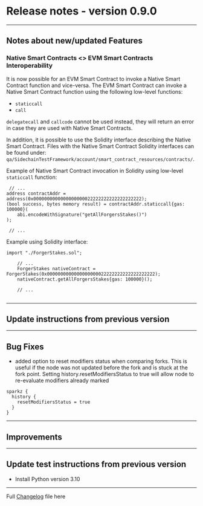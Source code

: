 # Release notes - version 0.9.0

---

## Notes about new/updated Features

### Native Smart Contracts <> EVM Smart Contracts Interoperability
It is now possible for an EVM Smart Contract to invoke a Native Smart Contract function and vice-versa. 
The EVM Smart Contract can invoke a Native Smart Contract function using the following low-level functions:
- `staticcall`
- `call`

`delegatecall` and `callcode` cannot be used instead, they will return an error in case they are used with Native
Smart Contracts.

In addition, it is possible to use the Solidity interface describing the Native Smart Contract.
Files with the Native Smart Contract Solidity interfaces can be found under:
`qa/SidechainTestFramework/account/smart_contract_resources/contracts/`.

Example of Native Smart Contract invocation in Solidity using low-level `staticcall` function:

```
 // ...
address contractAddr = address(0x0000000000000000000022222222222222222222);
(bool success, bytes memory result) = contractAddr.staticcall{gas: 100000}(
    abi.encodeWithSignature("getAllForgersStakes()")
);

 // ...
```

Example using Solidity interface:

```
import "./ForgerStakes.sol";

    // ...
    ForgerStakes nativeContract = ForgerStakes(0x0000000000000000000022222222222222222222);
    nativeContract.getAllForgersStakes{gas: 100000}();

    // ...
    
```





---
## Update instructions from previous version

---
## Bug Fixes
- added option to reset modifiers status when comparing forks. This is useful if the node was not updated before the fork
and is stuck at the fork point. Setting history.resetModifiersStatus to true will allow node to re-evaluate modifiers already marked
```
sparkz {
  history {
    resetModifiersStatus = true
  }
}
```

---

## Improvements

 

---
## Update test instructions from previous version

- Install Python version 3.10


---
Full [Changelog](/CHANGELOG.md) file here
